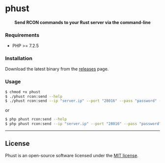 <p align="center">
  <h1>phust</h1>
</p>

<h4> <center>Send RCON commands to your Rust server via the command-line</center></h4>

### Requirements
* PHP >= 7.2.5

### Installation
Download the latest binary from the [releases](https://github.com/coef/phust/releases) page.

### Usage
```sh
$ chmod +x phust
$ ./phust rcon:send --help
$ ./phust rcon:send --ip "server.ip" --port "28016" --pass "password" --command "status"
```
or
```sh
$ php phust rcon:send --help
$ php phust rcon:send --ip "server.ip" --port "28016" --pass "password" --command "status"
```

------

## License

Phust is an open-source software licensed under the [MIT license](https://github.com/coef/phust/blob/master/LICENSE).
